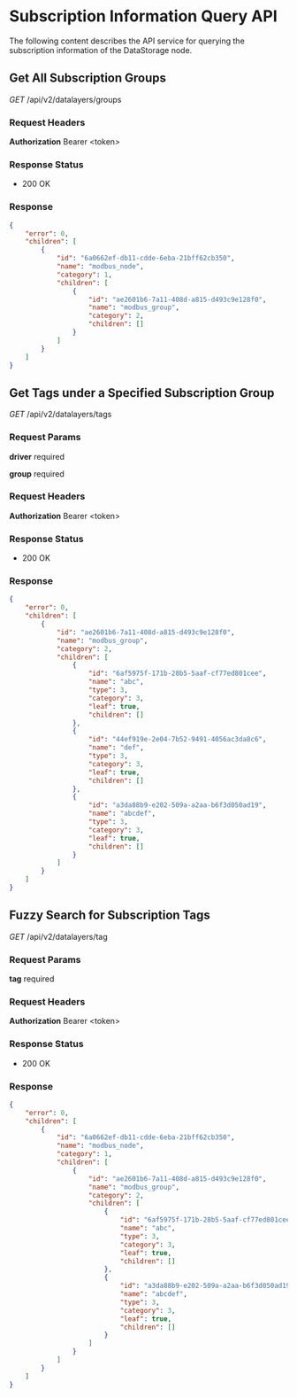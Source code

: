 # Subscription Information Query API

The following content describes the API service for querying the subscription information of the DataStorage node.


## Get All Subscription Groups

*GET*  /api/v2/datalayers/groups

### Request Headers

**Authorization** Bearer \<token\>

### Response Status

* 200 OK

### Response

```json
{
    "error": 0,
    "children": [
        {
            "id": "6a0662ef-db11-cdde-6eba-21bff62cb350",
            "name": "modbus_node",
            "category": 1,
            "children": [
                {
                    "id": "ae2601b6-7a11-408d-a815-d493c9e128f0",
                    "name": "modbus_group",
                    "category": 2,
                    "children": []
                }
            ]
        }
    ]
}
```

## Get Tags under a Specified Subscription Group

*GET*  /api/v2/datalayers/tags

### Request Params

**driver**  required

**group**  required

### Request Headers

**Authorization** Bearer \<token\>

### Response Status

* 200 OK

### Response

```json
{
    "error": 0,
    "children": [
        {
            "id": "ae2601b6-7a11-408d-a815-d493c9e128f0",
            "name": "modbus_group",
            "category": 2,
            "children": [
                {
                    "id": "6af5975f-171b-28b5-5aaf-cf77ed801cee",
                    "name": "abc",
                    "type": 3,
                    "category": 3,
                    "leaf": true,
                    "children": []
                },
                {
                    "id": "44ef919e-2e04-7b52-9491-4056ac3da8c6",
                    "name": "def",
                    "type": 3,
                    "category": 3,
                    "leaf": true,
                    "children": []
                },
                {
                    "id": "a3da88b9-e202-509a-a2aa-b6f3d050ad19",
                    "name": "abcdef",
                    "type": 3,
                    "category": 3,
                    "leaf": true,
                    "children": []
                }
            ]
        }
    ]
}
```

## Fuzzy Search for Subscription Tags

*GET*  /api/v2/datalayers/tag

### Request Params

**tag**  required

### Request Headers

**Authorization** Bearer \<token\>

### Response Status

* 200 OK

### Response

```json
{
    "error": 0,
    "children": [
        {
            "id": "6a0662ef-db11-cdde-6eba-21bff62cb350",
            "name": "modbus_node",
            "category": 1,
            "children": [
                {
                    "id": "ae2601b6-7a11-408d-a815-d493c9e128f0",
                    "name": "modbus_group",
                    "category": 2,
                    "children": [
                        {
                            "id": "6af5975f-171b-28b5-5aaf-cf77ed801cee",
                            "name": "abc",
                            "type": 3,
                            "category": 3,
                            "leaf": true,
                            "children": []
                        },
                        {
                            "id": "a3da88b9-e202-509a-a2aa-b6f3d050ad19",
                            "name": "abcdef",
                            "type": 3,
                            "category": 3,
                            "leaf": true,
                            "children": []
                        }
                    ]
                }
            ]
        }
    ]
}
```